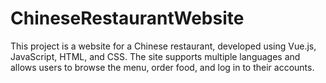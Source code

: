 # ChineseRestaurantWebsite
This project is a website for a Chinese restaurant, developed using Vue.js, JavaScript, HTML, and CSS. The site supports multiple languages and allows users to browse the menu, order food, and log in to their accounts.
